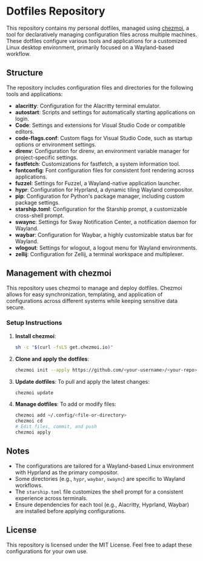 # Dotfiles Repository

This repository contains my personal dotfiles, managed using [chezmoi](https://www.chezmoi.io/), a tool for declaratively managing configuration files across multiple machines. These dotfiles configure various tools and applications for a customized Linux desktop environment, primarily focused on a Wayland-based workflow.

## Structure

The repository includes configuration files and directories for the following tools and applications:

- **alacritty**: Configuration for the Alacritty terminal emulator.
- **autostart**: Scripts and settings for automatically starting applications on login.
- **Code**: Settings and extensions for Visual Studio Code or compatible editors.
- **code-flags.conf**: Custom flags for Visual Studio Code, such as startup options or environment settings.
- **direnv**: Configuration for direnv, an environment variable manager for project-specific settings.
- **fastfetch**: Customizations for fastfetch, a system information tool.
- **fontconfig**: Font configuration files for consistent font rendering across applications.
- **fuzzel**: Settings for Fuzzel, a Wayland-native application launcher.
- **hypr**: Configuration for Hyprland, a dynamic tiling Wayland compositor.
- **pip**: Configuration for Python's package manager, including custom package settings.
- **starship.toml**: Configuration for the Starship prompt, a customizable cross-shell prompt.
- **swaync**: Settings for Sway Notification Center, a notification daemon for Wayland.
- **waybar**: Configuration for Waybar, a highly customizable status bar for Wayland.
- **wlogout**: Settings for wlogout, a logout menu for Wayland environments.
- **zellij**: Configuration for Zellij, a terminal workspace and multiplexer.

## Management with chezmoi

This repository uses chezmoi to manage and deploy dotfiles. Chezmoi allows for easy synchronization, templating, and application of configurations across different systems while keeping sensitive data secure.

### Setup Instructions

1. **Install chezmoi**:
   ```bash
   sh -c "$(curl -fsLS get.chezmoi.io)"
   ```

2. **Clone and apply the dotfiles**:
   ```bash
   chezmoi init --apply https://github.com/<your-username>/<your-repo>.git
   ```

3. **Update dotfiles**:
   To pull and apply the latest changes:
   ```bash
   chezmoi update
   ```

4. **Manage dotfiles**:
   To add or modify files:
   ```bash
   chezmoi add ~/.config/<file-or-directory>
   chezmoi cd
   # Edit files, commit, and push
   chezmoi apply
   ```

## Notes

- The configurations are tailored for a Wayland-based Linux environment with Hyprland as the primary compositor.
- Some directories (e.g., `hypr`, `waybar`, `swaync`) are specific to Wayland workflows.
- The `starship.toml` file customizes the shell prompt for a consistent experience across terminals.
- Ensure dependencies for each tool (e.g., Alacritty, Hyprland, Waybar) are installed before applying configurations.

## License

This repository is licensed under the MIT License. Feel free to adapt these configurations for your own use.